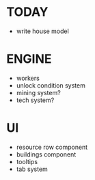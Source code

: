 # TODAY
- write house model

# ENGINE
- workers
- unlock condition system
- mining system?
- tech system?

# UI
- resource row component
- buildings component
- tooltips
- tab system
